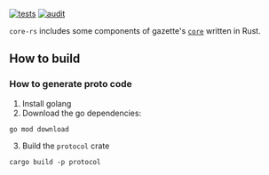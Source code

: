 [![tests](https://github.com/adrianbenavides/core-rs/workflows/tests/badge.svg)](https://github.com/adrianbenavides/core-rs/actions)
[![audit](https://github.com/adrianbenavides/core-rs/workflows/audit/badge.svg)](https://github.com/adrianbenavides/core-rs/actions)

`core-rs` includes some components of gazette's [`core`][core] written in Rust.

[core]: https://github.com/gazette/core/

## How to build

### How to generate proto code

1. Install golang
2. Download the go dependencies:

```shell
go mod download
```

3. Build the `protocol` crate

```shell
cargo build -p protocol
```

